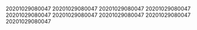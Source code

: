 20201029080047
20201029080047
20201029080047
20201029080047
20201029080047
20201029080047
20201029080047
20201029080047
20201029080047
